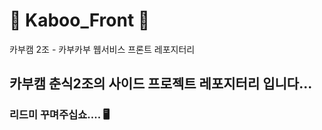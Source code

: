 
# 🚀 Kaboo_Front 🚀
카부캠 2조 - 카부카부 웹서비스 프론트 레포지터리
## 카부캠 춘식2조의 사이드 프로젝트 레포지터리 입니다...
### 리드미 꾸며주십쇼.... 🖥️
